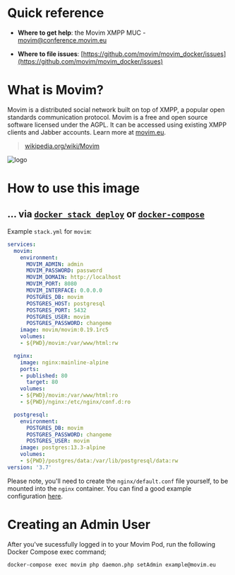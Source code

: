 # Quick reference

-	**Where to get help**:
	the Movim XMPP MUC - movim@conference.movim.eu

-	**Where to file issues**:
	[https://github.com/movim/movim_docker/issues](https://github.com/movim/movim_docker/issues)

# What is Movim?

Movim is a distributed social network built on top of XMPP, a popular open standards communication protocol. Movim is a free and open source software licensed under the AGPL. It can be accessed using existing XMPP clients and Jabber accounts. Learn more at [movim.eu](https://movim.eu/).

> [wikipedia.org/wiki/Movim](https://en.wikipedia.org/wiki/Movim)

![logo](https://upload.wikimedia.org/wikipedia/commons/thumb/e/e8/Movim-logo.svg/354px-Movim-logo.svg.png)

# How to use this image

## ... via [`docker stack deploy`](https://docs.docker.com/engine/reference/commandline/stack_deploy/) or [`docker-compose`](https://github.com/docker/compose)

Example `stack.yml` for `movim`:

```yaml
services:
  movim:
    environment:
      MOVIM_ADMIN: admin
      MOVIM_PASSWORD: password
      MOVIM_DOMAIN: http://localhost
      MOVIM_PORT: 8080
      MOVIM_INTERFACE: 0.0.0.0
      POSTGRES_DB: movim
      POSTGRES_HOST: postgresql
      POSTGRES_PORT: 5432
      POSTGRES_USER: movim
      POSTGRES_PASSWORD: changeme
    image: movim/movim:0.19.1rc5
    volumes:
    - ${PWD}/movim:/var/www/html:rw

  nginx:
    image: nginx:mainline-alpine
    ports:
    - published: 80
      target: 80
    volumes:
    - ${PWD}/movim:/var/www/html:ro
    - ${PWD}/nginx:/etc/nginx/conf.d:ro

  postgresql:
    environment:
      POSTGRES_DB: movim
      POSTGRES_PASSWORD: changeme
      POSTGRES_USER: movim
    image: postgres:13.3-alpine
    volumes:
    - ${PWD}/postgres/data:/var/lib/postgresql/data:rw
version: '3.7'
```
Please note, you'll need to create the `nginx/default.conf` file yourself, to be mounted into the `nginx` container. You can find a good example configuration [here](https://gist.githubusercontent.com/kawaii/468f24135bc5cf817b922d8491276771/raw/bc0a881c5a505ffa677655f515502533d33b7174/movim.conf).

# Creating an Admin User

After you've sucessfully logged in to your Movim Pod, run the following Docker Compose exec command;

```
docker-compose exec movim php daemon.php setAdmin example@movim.eu
```
